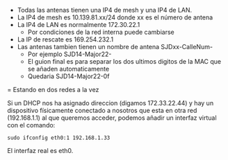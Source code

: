﻿<meta http-equiv="Content-Type" content="text/html; charset=utf-8">

* Todas las antenas tienen una IP4 de mesh y una IP4 de LAN.
* La IP4 de mesh es 10.139.81.xx/24 donde xx es el número de antena
* La IP4 de LAN es normalmente 172.30.22.1
	* Por condiciones de la red interna puede cambiarse
* La IP de rescate es 169.254.232.1
* Las antenas tambien tienen un nombre de antena SJDxx-CalleNum-
	* Por ejemplo SJD14-Major22-
	* El guion final es para separar los dos ultimos digitos de la MAC que se añaden automaticamente
	* Quedaria SJD14-Major22-0f


= Estando en dos redes a la vez

Si un DHCP nos ha asignado direccion (digamos 172.33.22.44)
y hay un dispositivo físicamente conectado a nosotros
que esta en otra red (192.168.1.1) al que queremos acceder,
podemos añadir un interfaz virtual con el comando:

	sudo ifconfig eth0:1 192.168.1.33

El interfaz real es eth0.









